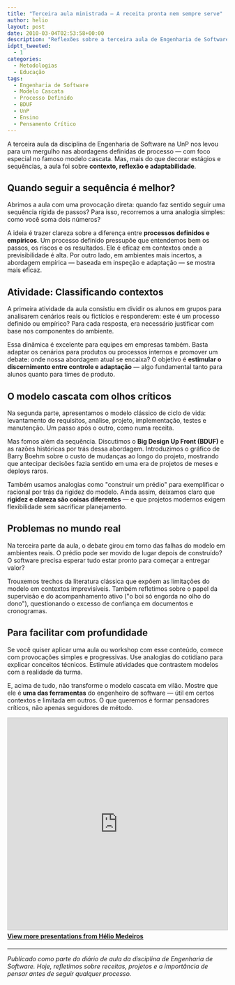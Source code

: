 ```yaml
---
title: "Terceira aula ministrada – A receita pronta nem sempre serve"
author: helio
layout: post
date: 2010-03-04T02:53:58+00:00
description: "Reflexões sobre a terceira aula de Engenharia de Software, explorando o modelo cascata, processos definidos vs empíricos, e a importância do pensamento crítico."
idptt_tweeted:
  - 1
categories:
  - Metodologias
  - Educação
tags:
  - Engenharia de Software
  - Modelo Cascata
  - Processo Definido
  - BDUF
  - UnP
  - Ensino
  - Pensamento Crítico
---
```


A terceira aula da disciplina de Engenharia de Software na UnP nos levou para um mergulho nas abordagens definidas de processo — com foco especial no famoso modelo cascata. Mas, mais do que decorar estágios e sequências, a aula foi sobre **contexto, reflexão e adaptabilidade**.

## Quando seguir a sequência é melhor?

Abrimos a aula com uma provocação direta: quando faz sentido seguir uma sequência rígida de passos? Para isso, recorremos a uma analogia simples: como você soma dois números?

A ideia é trazer clareza sobre a diferença entre **processos definidos e empíricos**. Um processo definido pressupõe que entendemos bem os passos, os riscos e os resultados. Ele é eficaz em contextos onde a previsibilidade é alta. Por outro lado, em ambientes mais incertos, a abordagem empírica — baseada em inspeção e adaptação — se mostra mais eficaz.

## Atividade: Classificando contextos

A primeira atividade da aula consistiu em dividir os alunos em grupos para analisarem cenários reais ou fictícios e responderem: este é um processo definido ou empírico? Para cada resposta, era necessário justificar com base nos componentes do ambiente.

Essa dinâmica é excelente para equipes em empresas também. Basta adaptar os cenários para produtos ou processos internos e promover um debate: onde nossa abordagem atual se encaixa? O objetivo é **estimular o discernimento entre controle e adaptação** — algo fundamental tanto para alunos quanto para times de produto.

## O modelo cascata com olhos críticos

Na segunda parte, apresentamos o modelo clássico de ciclo de vida: levantamento de requisitos, análise, projeto, implementação, testes e manutenção. Um passo após o outro, como numa receita.

Mas fomos além da sequência. Discutimos o **Big Design Up Front (BDUF)** e as razões históricas por trás dessa abordagem. Introduzimos o gráfico de Barry Boehm sobre o custo de mudanças ao longo do projeto, mostrando que antecipar decisões fazia sentido em uma era de projetos de meses e deploys raros.

Também usamos analogias como "construir um prédio" para exemplificar o racional por trás da rigidez do modelo. Ainda assim, deixamos claro que **rigidez e clareza são coisas diferentes** — e que projetos modernos exigem flexibilidade sem sacrificar planejamento.

## Problemas no mundo real

Na terceira parte da aula, o debate girou em torno das falhas do modelo em ambientes reais. O prédio pode ser movido de lugar depois de construído? O software precisa esperar tudo estar pronto para começar a entregar valor?

Trouxemos trechos da literatura clássica que expõem as limitações do modelo em contextos imprevisíveis. Também refletimos sobre o papel da supervisão e do acompanhamento ativo ("o boi só engorda no olho do dono"), questionando o excesso de confiança em documentos e cronogramas.

## Para facilitar com profundidade

Se você quiser aplicar uma aula ou workshop com esse conteúdo, comece com provocações simples e progressivas. Use analogias do cotidiano para explicar conceitos técnicos. Estimule atividades que contrastem modelos com a realidade da turma.

E, acima de tudo, não transforme o modelo cascata em vilão. Mostre que ele é **uma das ferramentas** do engenheiro de software — útil em certos contextos e limitada em outros. O que queremos é formar pensadores críticos, não apenas seguidores de método.

<div style="margin-bottom: 20px;">
<iframe src="https://www.slideshare.net/slideshow/embed_code/key/f2A3v2D2TvYfwj" width="597" height="486" frameborder="0" marginwidth="0" marginheight="0" scrolling="no" style="border:1px solid #CCC; border-width:1px; margin-bottom:5px; max-width: 100%;" allowfullscreen></iframe>
<div style="margin-bottom:5px">
    <strong><a href="//www.slideshare.net/heliomedeiros" target="_blank">View more presentations from Hélio Medeiros</a></strong>
</div>
</div>

---

_Publicado como parte do diário de aula da disciplina de Engenharia de Software. Hoje, refletimos sobre receitas, projetos e a importância de pensar antes de seguir qualquer processo._

